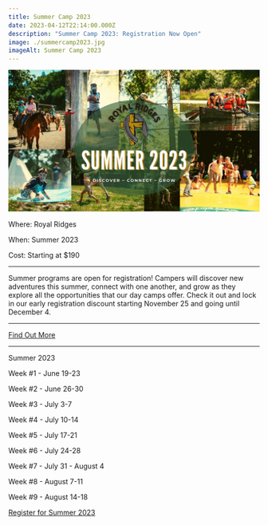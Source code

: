 ```yaml
---
title: Summer Camp 2023
date: 2023-04-12T22:14:00.000Z
description: "Summer Camp 2023: Registration Now Open"
image: ./summercamp2023.jpg
imageAlt: Summer Camp 2023
---
```

![summercamp2023](summercamp2023.jpg " summercamp2023")

<div className="text-center">
<p className="my-2"><span className="font-semibold">Where:&nbsp;</span>Royal Ridges</p>
<p className="mb-2"><span className="font-semibold">When:&nbsp;</span>Summer 2023 </p>
<p className="mb-2"><span className="font-semibold">Cost:&nbsp;</span>Starting at $190</p> 
<hr />
</div>

<p className="my-4">Summer programs are open for registration! Campers will discover new adventures this summer, connect with one another, and grow as they explore all the opportunities that our day camps offer. Check it out and lock in our early registration discount starting November 25 and going until December 4.</p>
<hr />

<div className='text-center mt-4'>
    <a 
        href='https://royalridges.org/registration'
        className='text-green-200 hover:text-indigo-400 hover:underline font-cursive text-2xl'
        target='_blank' 
        rel='noopener noreferrer'
    >Find Out More</a>
</div>

<hr />

<div className="text-center mt-4">
<p className="font-semibold underline text-xl">Summer 2023</p>
<p className="font-semibold">Week #1 - June 19-23</p>

<p className="font-semibold">Week #2 - June 26-30</p>

<p className="font-semibold">Week #3 - July 3-7</p>

<p className="font-semibold">Week #4 - July 10-14</p>

<p className="font-semibold">Week #5 - July 17-21</p>

<p className="font-semibold">Week #6 - July 24-28</p>

<p className="font-semibold">Week #7 - July 31 - August 4</p>

<p className="font-semibold">Week #8 - August 7-11</p>

<p className="font-semibold">Week #9 - August 14-18</p>
</div>

<div className='text-center mt-4'>
    <a 
        href='https://www.ultracamp.com/clientlogin.aspx?idCamp=1145&campCode=151'
        className='text-green-200 hover:text-indigo-400 hover:underline font-cursive text-2xl'
        target='_blank' 
        rel='noopener noreferrer'
    >Register for Summer 2023</a>
</div>
